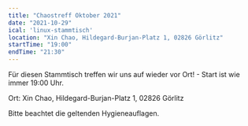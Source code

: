 ```yaml
---
title: "Chaostreff Oktober 2021"
date: "2021-10-29"
ical: 'linux-stammtisch'
location: "Xin Chao, Hildegard-Burjan-Platz 1, 02826 Görlitz"
startTime: "19:00"
endTime: "21:30"
---
```


Für diesen Stammtisch treffen wir uns auf wieder vor Ort! - Start ist wie immer 19:00 Uhr. 

Ort: Xin Chao, Hildegard-Burjan-Platz 1, 02826 Görlitz

Bitte beachtet die geltenden Hygieneauflagen.
